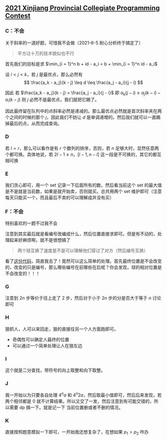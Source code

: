 ## [2021 Xinjiang Provincial Collegiate Programming Contest](https://codeforces.com/gym/103115/)

### C：不会

关于斜率的一道好题，可惜我不会做（2021-6-5 耐心分析终于搞定了）

> 平方过十万的技术貌似也不行

首先我们的目标是求 $\min_{i = 1}^n b + id - a_i = b + \min_{i = 1}^n id - a_i$

设 $i < j < k$，若 $j$ 是最优点，那么必然有
$$
\frac{a_k - a_j}{k - j} \leq d \leq \frac{a_j - a_i}{j - i}
$$

因此 若 $\frac{a_k - a_j}{k - j} > \frac{a_j - a_i}{j - i}$ 即 $a_k(j - i) \geq a_j (k - i) - a_i(k - j)$ 则 $j$ 必然不是最优点，我们就把它踢了。

因此最终留在队列中的点斜率必然是递减的。那么最优点必然就是首次斜率夹在两个之间的时候的那个 $j$，因此我们不妨让 $d$ 是单调递增的。然后我们就可以一直踢掉最后的点，从而完成查询。

### D

若 $l = r$，那么可以看作是有 $r$ 个数列的排序，否则，若 $n$ 足够大时，显然任意两个都可换。具体地说，若 $2l - 1 \geq n$，$[l - 1, n - l]$ 这一段是不可换的，其它的都互相可换

### E

我们贪心即可，用一个 set 记录一下后面所有的数，然后看当前这个 set 的最大值是不是就是当前数，如果是就开始卖，否则就买。总共用两个 set 维护即可（注意每天只能买一个，而且最后不卖的可以理解成并没有买）

### F：不会

特别喜欢的一题不过我不会

注意到其实最后就是看编号改编成什么，然后位置直接求即可。但是有不动的，处理起来好麻烦啊，就不是很想搞了

> 两个球互换了速度是不是可以理解他们穿过了对方（然后编号互换）

看了[这份代码](https://codeforces.com/gym/103115/submission/118028208)，简直我去了！竟然可以这么简单的处理。首先最终位置是不会改变的，改变的只是编号，那么哪些编号在前哪些在后呢？你会发现，球的相对位置是不会改变的！！！

### G

注意到 $2n$ 步等价于往上走了 2 步，然后对于小于 $2n$ 步的分是否大于等于 $n$ 讨论即可

### H

狼抓人，人可以来回走，狼的直接往另一个人方面跑即可。

- 奇偶性可以确定人最终的位置
- 可以通过一个简单处理让人在狼左边

### I

这个就是二分查找，带符号的向上取整和向下取整。

### J

我一开始以为只要各自处理 $4^{n} a$ 和 $4^{n} 2a$，然后取最小值即可，然后后来发现，若两个相邻都是 0 就不计算结果。所以又交了一发，然后注意到有可能交错的，所以需要 dp 搞一下。就是记一下 当前位置删或者不删的情况。

### K

直接按照题意模拟一下即可，一开始我还想复杂了，在想如果 $p_1 > p_2$ 咋办
